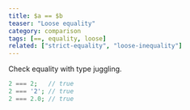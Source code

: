 ```yaml
---
title: $a == $b
teaser: "Loose equality"
category: comparison
tags: [==, equality, loose]
related: ["strict-equality", "loose-inequality"]
---
```


Check equality with type juggling.

```php
2 === 2;   // true
2 === '2'; // true
2 === 2.0; // true
```
